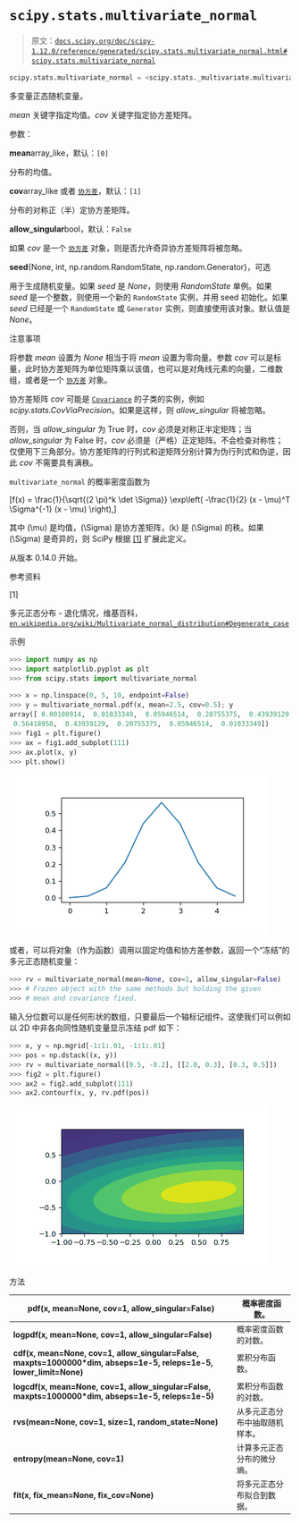 # `scipy.stats.multivariate_normal`

> 原文：[`docs.scipy.org/doc/scipy-1.12.0/reference/generated/scipy.stats.multivariate_normal.html#scipy.stats.multivariate_normal`](https://docs.scipy.org/doc/scipy-1.12.0/reference/generated/scipy.stats.multivariate_normal.html#scipy.stats.multivariate_normal)

```py
scipy.stats.multivariate_normal = <scipy.stats._multivariate.multivariate_normal_gen object>
```

多变量正态随机变量。

*mean* 关键字指定均值。*cov* 关键字指定协方差矩阵。

参数：

**mean**array_like，默认：`[0]`

分布的均值。

**cov**array_like 或者 [`协方差`](https://docs.scipy.org/doc/scipy-1.12.0/reference/generated/scipy.stats.Covariance.html#scipy.stats.Covariance "scipy.stats.Covariance")，默认：`[1]`

分布的对称正（半）定协方差矩阵。

**allow_singular**bool，默认：`False`

如果 *cov* 是一个 [`协方差`](https://docs.scipy.org/doc/scipy-1.12.0/reference/generated/scipy.stats.Covariance.html#scipy.stats.Covariance "scipy.stats.Covariance") 对象，则是否允许奇异协方差矩阵将被忽略。

**seed**{None, int, np.random.RandomState, np.random.Generator}，可选

用于生成随机变量。如果 *seed* 是 *None*，则使用 *RandomState* 单例。如果 *seed* 是一个整数，则使用一个新的 `RandomState` 实例，并用 seed 初始化。如果 *seed* 已经是一个 `RandomState` 或 `Generator` 实例，则直接使用该对象。默认值是 *None*。

注意事项

将参数 *mean* 设置为 *None* 相当于将 *mean* 设置为零向量。参数 *cov* 可以是标量，此时协方差矩阵为单位矩阵乘以该值，也可以是对角线元素的向量，二维数组，或者是一个 [`协方差`](https://docs.scipy.org/doc/scipy-1.12.0/reference/generated/scipy.stats.Covariance.html#scipy.stats.Covariance "scipy.stats.Covariance") 对象。

协方差矩阵 *cov* 可能是 [`Covariance`](https://docs.scipy.org/doc/scipy-1.12.0/reference/generated/scipy.stats.Covariance.html#scipy.stats.Covariance "scipy.stats.Covariance") 的子类的实例，例如 *scipy.stats.CovViaPrecision*。如果是这样，则 *allow_singular* 将被忽略。

否则，当 *allow_singular* 为 True 时，*cov* 必须是对称正半定矩阵；当 *allow_singular* 为 False 时，*cov* 必须是（严格）正定矩阵。不会检查对称性；仅使用下三角部分。协方差矩阵的行列式和逆矩阵分别计算为伪行列式和伪逆，因此 *cov* 不需要具有满秩。

`multivariate_normal` 的概率密度函数为

\[f(x) = \frac{1}{\sqrt{(2 \pi)^k \det \Sigma}} \exp\left( -\frac{1}{2} (x - \mu)^T \Sigma^{-1} (x - \mu) \right),\]

其中 \(\mu\) 是均值，\(\Sigma\) 是协方差矩阵，\(k\) 是 \(\Sigma\) 的秩。如果 \(\Sigma\) 是奇异的，则 SciPy 根据 [[1]](#r244f92b1a4a2-1) 扩展此定义。

从版本 0.14.0 开始。

参考资料

[1]

多元正态分布 - 退化情况，维基百科，[`en.wikipedia.org/wiki/Multivariate_normal_distribution#Degenerate_case`](https://en.wikipedia.org/wiki/Multivariate_normal_distribution#Degenerate_case)

示例

```py
>>> import numpy as np
>>> import matplotlib.pyplot as plt
>>> from scipy.stats import multivariate_normal 
```

```py
>>> x = np.linspace(0, 5, 10, endpoint=False)
>>> y = multivariate_normal.pdf(x, mean=2.5, cov=0.5); y
array([ 0.00108914,  0.01033349,  0.05946514,  0.20755375,  0.43939129,
 0.56418958,  0.43939129,  0.20755375,  0.05946514,  0.01033349])
>>> fig1 = plt.figure()
>>> ax = fig1.add_subplot(111)
>>> ax.plot(x, y)
>>> plt.show() 
```

![../../_images/scipy-stats-multivariate_normal-1_00_00.png](img/a95d28953407a30a4134d8a10a843d32.png)

或者，可以将对象（作为函数）调用以固定均值和协方差参数，返回一个“冻结”的多元正态随机变量：

```py
>>> rv = multivariate_normal(mean=None, cov=1, allow_singular=False)
>>> # Frozen object with the same methods but holding the given
>>> # mean and covariance fixed. 
```

输入分位数可以是任何形状的数组，只要最后一个轴标记组件。这使我们可以例如以 2D 中非各向同性随机变量显示冻结 pdf 如下：

```py
>>> x, y = np.mgrid[-1:1:.01, -1:1:.01]
>>> pos = np.dstack((x, y))
>>> rv = multivariate_normal([0.5, -0.2], [[2.0, 0.3], [0.3, 0.5]])
>>> fig2 = plt.figure()
>>> ax2 = fig2.add_subplot(111)
>>> ax2.contourf(x, y, rv.pdf(pos)) 
```

![../../_images/scipy-stats-multivariate_normal-1_01_00.png](img/cc2c91ddac9c3b3af853a10bd11e310e.png)

方法

| **pdf(x, mean=None, cov=1, allow_singular=False)** | 概率密度函数。 |
| --- | --- |
| **logpdf(x, mean=None, cov=1, allow_singular=False)** | 概率密度函数的对数。 |
| **cdf(x, mean=None, cov=1, allow_singular=False, maxpts=1000000*dim, abseps=1e-5, releps=1e-5, lower_limit=None)** | 累积分布函数。 |
| **logcdf(x, mean=None, cov=1, allow_singular=False, maxpts=1000000*dim, abseps=1e-5, releps=1e-5)** | 累积分布函数的对数。 |
| **rvs(mean=None, cov=1, size=1, random_state=None)** | 从多元正态分布中抽取随机样本。 |
| **entropy(mean=None, cov=1)** | 计算多元正态分布的微分熵。 |
| **fit(x, fix_mean=None, fix_cov=None)** | 将多元正态分布拟合到数据。 |
